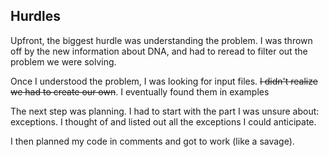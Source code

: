 ## Hurdles

Upfront, the biggest hurdle was understanding the problem. I was thrown off by the new information about DNA, and had to reread to filter out the problem we were solving. 

Once I understood the problem, I was looking for input files. ~~I didn't realize we had to create our own~~. I eventually found them in examples

The next step was planning. I had to start with the part I was unsure about: exceptions. I thought of and listed out all the exceptions I could anticipate. 

I then planned my code in comments and got to work (like a savage).
